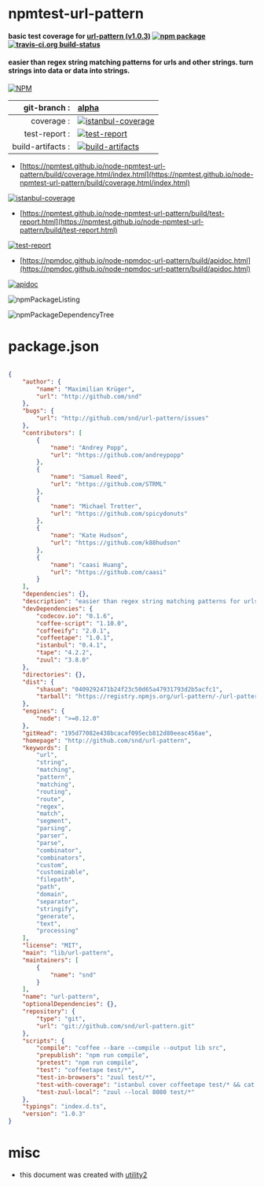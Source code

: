 # npmtest-url-pattern

#### basic test coverage for  [url-pattern (v1.0.3)](http://github.com/snd/url-pattern)  [![npm package](https://img.shields.io/npm/v/npmtest-url-pattern.svg?style=flat-square)](https://www.npmjs.org/package/npmtest-url-pattern) [![travis-ci.org build-status](https://api.travis-ci.org/npmtest/node-npmtest-url-pattern.svg)](https://travis-ci.org/npmtest/node-npmtest-url-pattern)

#### easier than regex string matching patterns for urls and other strings. turn strings into data or data into strings.

[![NPM](https://nodei.co/npm/url-pattern.png?downloads=true&downloadRank=true&stars=true)](https://www.npmjs.com/package/url-pattern)

| git-branch : | [alpha](https://github.com/npmtest/node-npmtest-url-pattern/tree/alpha)|
|--:|:--|
| coverage : | [![istanbul-coverage](https://npmtest.github.io/node-npmtest-url-pattern/build/coverage.badge.svg)](https://npmtest.github.io/node-npmtest-url-pattern/build/coverage.html/index.html)|
| test-report : | [![test-report](https://npmtest.github.io/node-npmtest-url-pattern/build/test-report.badge.svg)](https://npmtest.github.io/node-npmtest-url-pattern/build/test-report.html)|
| build-artifacts : | [![build-artifacts](https://npmtest.github.io/node-npmtest-url-pattern/glyphicons_144_folder_open.png)](https://github.com/npmtest/node-npmtest-url-pattern/tree/gh-pages/build)|

- [https://npmtest.github.io/node-npmtest-url-pattern/build/coverage.html/index.html](https://npmtest.github.io/node-npmtest-url-pattern/build/coverage.html/index.html)

[![istanbul-coverage](https://npmtest.github.io/node-npmtest-url-pattern/build/screenCapture.buildCi.browser.%252Ftmp%252Fbuild%252Fcoverage.lib.html.png)](https://npmtest.github.io/node-npmtest-url-pattern/build/coverage.html/index.html)

- [https://npmtest.github.io/node-npmtest-url-pattern/build/test-report.html](https://npmtest.github.io/node-npmtest-url-pattern/build/test-report.html)

[![test-report](https://npmtest.github.io/node-npmtest-url-pattern/build/screenCapture.buildCi.browser.%252Ftmp%252Fbuild%252Ftest-report.html.png)](https://npmtest.github.io/node-npmtest-url-pattern/build/test-report.html)

- [https://npmdoc.github.io/node-npmdoc-url-pattern/build/apidoc.html](https://npmdoc.github.io/node-npmdoc-url-pattern/build/apidoc.html)

[![apidoc](https://npmdoc.github.io/node-npmdoc-url-pattern/build/screenCapture.buildCi.browser.%252Ftmp%252Fbuild%252Fapidoc.html.png)](https://npmdoc.github.io/node-npmdoc-url-pattern/build/apidoc.html)

![npmPackageListing](https://npmtest.github.io/node-npmtest-url-pattern/build/screenCapture.npmPackageListing.svg)

![npmPackageDependencyTree](https://npmtest.github.io/node-npmtest-url-pattern/build/screenCapture.npmPackageDependencyTree.svg)



# package.json

```json

{
    "author": {
        "name": "Maximilian Krüger",
        "url": "http://github.com/snd"
    },
    "bugs": {
        "url": "http://github.com/snd/url-pattern/issues"
    },
    "contributors": [
        {
            "name": "Andrey Popp",
            "url": "https://github.com/andreypopp"
        },
        {
            "name": "Samuel Reed",
            "url": "https://github.com/STRML"
        },
        {
            "name": "Michael Trotter",
            "url": "https://github.com/spicydonuts"
        },
        {
            "name": "Kate Hudson",
            "url": "https://github.com/k88hudson"
        },
        {
            "name": "caasi Huang",
            "url": "https://github.com/caasi"
        }
    ],
    "dependencies": {},
    "description": "easier than regex string matching patterns for urls and other strings. turn strings into data or data into strings.",
    "devDependencies": {
        "codecov.io": "0.1.6",
        "coffee-script": "1.10.0",
        "coffeeify": "2.0.1",
        "coffeetape": "1.0.1",
        "istanbul": "0.4.1",
        "tape": "4.2.2",
        "zuul": "3.8.0"
    },
    "directories": {},
    "dist": {
        "shasum": "0409292471b24f23c50d65a47931793d2b5acfc1",
        "tarball": "https://registry.npmjs.org/url-pattern/-/url-pattern-1.0.3.tgz"
    },
    "engines": {
        "node": ">=0.12.0"
    },
    "gitHead": "195d77082e438bcacaf095ecb812d80eeac456ae",
    "homepage": "http://github.com/snd/url-pattern",
    "keywords": [
        "url",
        "string",
        "matching",
        "pattern",
        "matching",
        "routing",
        "route",
        "regex",
        "match",
        "segment",
        "parsing",
        "parser",
        "parse",
        "combinator",
        "combinators",
        "custom",
        "customizable",
        "filepath",
        "path",
        "domain",
        "separator",
        "stringify",
        "generate",
        "text",
        "processing"
    ],
    "license": "MIT",
    "main": "lib/url-pattern",
    "maintainers": [
        {
            "name": "snd"
        }
    ],
    "name": "url-pattern",
    "optionalDependencies": {},
    "repository": {
        "type": "git",
        "url": "git://github.com/snd/url-pattern.git"
    },
    "scripts": {
        "compile": "coffee --bare --compile --output lib src",
        "prepublish": "npm run compile",
        "pretest": "npm run compile",
        "test": "coffeetape test/*",
        "test-in-browsers": "zuul test/*",
        "test-with-coverage": "istanbul cover coffeetape test/* && cat ./coverage/coverage.json | ./node_modules/codecov.io/bin/codecov.io.js",
        "test-zuul-local": "zuul --local 8080 test/*"
    },
    "typings": "index.d.ts",
    "version": "1.0.3"
}
```



# misc
- this document was created with [utility2](https://github.com/kaizhu256/node-utility2)
